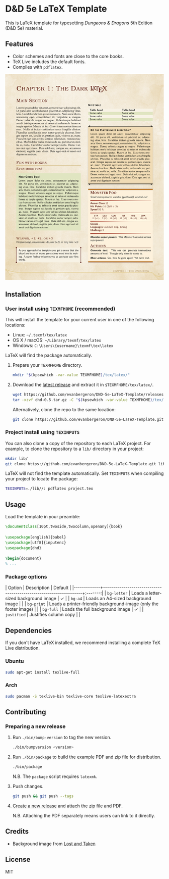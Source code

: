 # D&D 5e LaTeX Template

This is LaTeX template for typesetting *Dungeons & Dragons* 5th Edition (D&D 5e) material.

## Features

* Color schemes and fonts are close to the core books.
* TeX Live includes the default fonts.
* Compiles with `pdflatex`.

![Preview](https://github.com/evanbergeron/DND-5e-LaTeX-Template/raw/master/scrot.png)

## Installation

### User install using `TEXMFHOME` (recommended)

This will install the template for your current user in one of the following locations:

* Linux: `~/.texmf/tex/latex`
* OS X / macOS: `~/Library/texmf/tex/latex`
* Windows: `C:\Users\{username}\texmf\tex\latex`

LaTeX will find the package automatically.

1. Prepare your `TEXMFHOME` directory.

    ```sh
    mkdir "$(kpsewhich -var-value TEXMFHOME)/tex/latex/"
    ```
2. Download the [latest release](https://github.com/evanbergeron/DND-5e-LaTeX-Template/releases/latest) and extract it in `$TEXMFHOME/tex/latex/`.

    ```sh
    wget https://github.com/evanbergeron/DND-5e-LaTeX-Template/releases/download/v0.5/dnd-0.5.tar.gz
    tar -xzvf dnd-0.5.tar.gz -C "$(kpsewhich -var-value TEXMFHOME)/tex/latex/"
    ```

    Alternatively, clone the repo to the same location:

    ```sh
    git clone https://github.com/evanbergeron/DND-5e-LaTeX-Template.git "$(kpsewhich -var-value TEXMFHOME)/tex/latex/dnd"
    ```

### Project install using `TEXINPUTS`

You can also clone a copy of the repository to each LaTeX project. For example, to clone the repository to a `lib/` directory in your project:

```sh
mkdir lib/
git clone https://github.com/evanbergeron/DND-5e-LaTeX-Template.git lib/dnd
```

LaTeX will not find the template automatically. Set `TEXINPUTS` when compiling your project to locate the package:

```sh
TEXINPUTS=./lib//: pdflatex project.tex
```

## Usage

Load the template in your preamble:

```tex
\documentclass[10pt,twoside,twocolumn,openany]{book}

\usepackage[english]{babel}
\usepackage[utf8]{inputenc}
\usepackage{dnd}

\begin{document}
% ...
```

### Package options

| Option      | Description                                                       | Default |
|-------------+-------------------------------------------------------------------+:-------:|
| `bg-letter` | Loads a letter-sized background image                             |    ✓    |
| `bg-a4`     | Loads an A4-sized background image                                |         |
| `bg-print`  | Loads a printer-friendly background-image (only the footer image) |         |
| `bg-full`   | Loads the full background image                                   |    ✓    |
| `justified` | Justifies column copy                                             |         |

## Dependencies

If you don't have LaTeX installed, we recommend installing a complete TeX Live distribution.

### Ubuntu

```sh
sudo apt-get install texlive-full
```

### Arch

```sh
sudo pacman -S texlive-bin texlive-core texlive-latexextra
```

## Contributing

### Preparing a new release

1. Run `./bin/bump-version` to tag the new version.

    ```sh
    ./bin/bumpversion <version>
    ```
2. Run `./bin/package` to build the example PDF and zip file for distribution.

    ```sh
    ./bin/package
    ```
    N.B. The `package` script requires `latexmk`.
3. Push changes.

    ```sh
    git push && git push --tags
    ```
4. [Create a new release](https://help.github.com/articles/creating-releases/) and attach the zip file and PDF.

    N.B. Attaching the PDF separately means users can link to it directly.

## Credits

* Background image from [Lost and Taken](https://lostandtaken.com/)

## License

MIT
